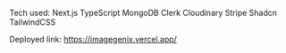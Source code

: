 Tech used:
Next.js
TypeScript
MongoDB
Clerk
Cloudinary
Stripe
Shadcn
TailwindCSS

Deployed link: https://imagegenix.vercel.app/
